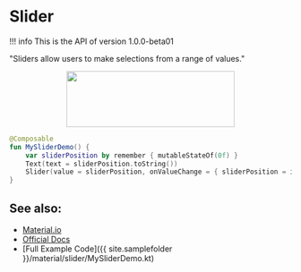 # Slider

!!! info
    This is the API of version 1.0.0-beta01

"Sliders allow users to make selections from a range of values."
    
<p align="center">
  <img src ="{{ site.images }}/material/slider/sliderdemo.png" height=100 width=300 />
</p>


```kotlin
@Composable
fun MySliderDemo() {
    var sliderPosition by remember { mutableStateOf(0f) }
    Text(text = sliderPosition.toString())
    Slider(value = sliderPosition, onValueChange = { sliderPosition = it })
}
```


## See also:
* [Material.io](https://material.io/components/sliders)
* [Official Docs](https://developer.android.com/reference/kotlin/androidx/compose/material/package-summary#slider)
* [Full Example Code]({{ site.samplefolder }}/material/slider/MySliderDemo.kt)
